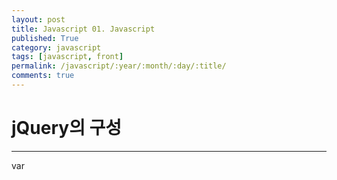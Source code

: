 ```yaml
---
layout: post
title: Javascript 01. Javascript
published: True
category: javascript
tags: [javascript, front]
permalink: /javascript/:year/:month/:day/:title/
comments: true
---
```



# jQuery의 구성

-----------------

var
